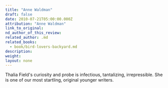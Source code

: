 ```yaml
---
title: "Anne Waldman"
draft: false
date: 2010-07-21T05:00:00.000Z
attribution: "Anne Waldman"
link_to_original:
nd_author_of_this_review:
related_author: .md
related_books:
  - book/bird-lovers-backyard.md
description:
weight:
layout: none
---
```

Thalia Field's curiosity and probe is infectious, tantalizing, irrepressible. She is one of our most startling, original younger writers.

